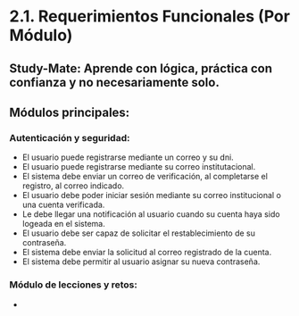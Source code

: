 # 2.1. Requerimientos Funcionales (Por Módulo)

## Study-Mate: Aprende con lógica, práctica con confianza y no necesariamente solo.

## Módulos principales:

### Autenticación y seguridad:

- El usuario puede registrarse mediante un correo y su dni.
- El usuario puede registrarse mediante su correo institutacional.
- El sistema debe enviar un correo de verificación, al completarse el registro, al correo indicado.
- El usuario debe poder iniciar sesión mediante su correo institucional o una cuenta verificada.
- Le debe llegar una notificación al usuario cuando su cuenta haya sido logeada en el sistema.
- El usuario debe ser capaz de solicitar el restablecimiento de su contraseña.
- El sistema debe enviar la solicitud al correo registrado de la cuenta.
- El sistema debe permitir al usuario asignar su nueva contraseña.

### Módulo de lecciones y retos:

-
